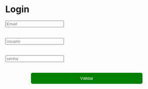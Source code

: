 <!DOCTYPE html>
<html lang="en">
<head>
    <meta charset="UTF-8">
    <meta name="viewport" content="width=device-width, initial-scale=1.0">
    <title>Document</title>
<style>
#btn{
      position: absolute;
      left: 38%;
      top:80%;
      padding: 11px;
      border-radius: 5px;
      border: none;
      width:70%;
      position: relative;
      left: 16%;
      background: green;
      cursor: pointer;
      color:white;
      padding: 10px;
      user-select:none;
}

#btn:hover{
        background: rgb(71, 231, 71);
}

h1{
    color:green;
    user-select: none;
}

input{
      outline-color:green;
      padding: 7px;
      border-radius:6px ;
      border: none;
      
}

div{
      padding: 40px;
     background-color: black;
     position: absolute;
     top:50%;
     left:50%;
    transform: translate(-50%,-50%);
    border-radius:6px ;
    }

    body{
         font-family: Arial, Helvetica, sans-serif;
         background-color: #201d1dce;
    }

</style>
</head>
<body>
     <div>
      <form>
        <h1>Login</h1>
        <input placeholder="Email" type="email" required>
         <br><br><br>
       <input placeholder="úsuario" type="text" required>
        <br><br><br>
        <input placeholder="senha" type="password" required>
        <br><br><br>
        <button id="btn">Válidar</button>
      </form>
    </div>
</body>
</html>

